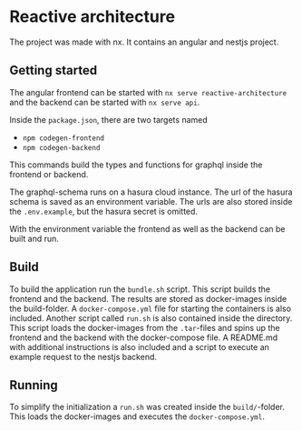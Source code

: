 # Reactive architecture

The project was made with nx. It contains an angular and nestjs project.

## Getting started

The angular frontend can be started with `nx serve reactive-architecture` and the backend can be started with `nx serve api`.

Inside the `package.json`, there are two targets named
- `npm codegen-frontend`
- `npm codegen-backend`

This commands build the types and functions for graphql inside the frontend or backend.

The graphql-schema runs on a hasura cloud instance. The url of the hasura schema is saved as an 
environment variable. The urls are also stored inside the `.env.example`, but the hasura secret is omitted.

With the environment variable the frontend as well as the backend can be built and run.

## Build

To build the application run the `bundle.sh` script. This script builds the frontend and the backend.
The results are stored as docker-images inside the build-folder. A `docker-compose.yml` file for starting
the containers is also included. Another script called `run.sh` is also contained inside the directory.
This script loads the docker-images from the `.tar`-files and spins up the frontend and the backend with 
the docker-compose file. A README.md with additional instructions is also included and a script to 
execute an example request to the nestjs backend.

## Running 

To simplify the initialization a `run.sh` was created inside the `build/`-folder. This loads the 
docker-images and executes the `docker-compose.yml`.